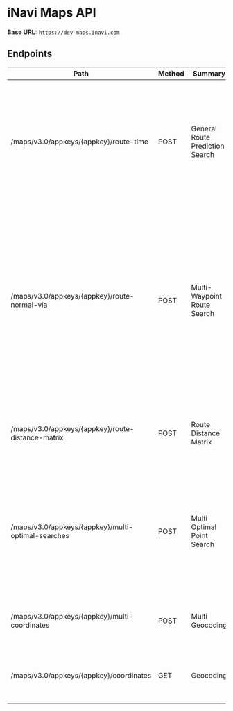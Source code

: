 # iNavi Maps API
**Base URL:** `https://dev-maps.inavi.com`

## Endpoints
| Path | Method | Summary | Description |
|------|--------|---------|-------------|
| /maps/v3.0/appkeys/{appkey}/route-time | POST | General Route Prediction Search | Predicts a route and returns detailed guidance based on a specified estimated departure or arrival time, using the coordinates of an origin, destination, and optional waypoints. |
| /maps/v3.0/appkeys/{appkey}/route-normal-via | POST | Multi-Waypoint Route Search | Returns optimized route information based on a search using an origin, a destination, and up to 100 waypoints. Performs route searches using various strategies based on request parameters, such as reflecting real-time traffic, prioritizing the shortest distance, or optimizing for motorcycles. |
| /maps/v3.0/appkeys/{appkey}/route-distance-matrix | POST | Route Distance Matrix | Searches for drivable routes between multiple origin/destination points and returns distance and time information. |
| /maps/v3.0/appkeys/{appkey}/multi-optimal-searches | POST | Multi Optimal Point Search | Converts a list of coordinates to the nearest designated points for a specific purpose, such as a vehicle entrance, a taxi stand, or a delivery drop-off location, as determined by the type parameter. |
| /maps/v3.0/appkeys/{appkey}/multi-coordinates | POST | Multi Geocoding | Receives a list of addresses and returns the corresponding list of coordinate information. |
| /maps/v3.0/appkeys/{appkey}/coordinates | GET | Geocoding | Returns coordinate information corresponding to the input address. |
